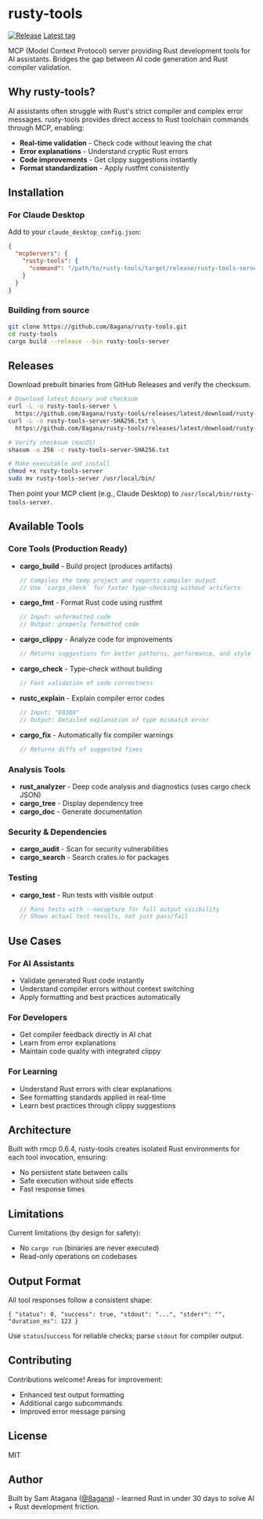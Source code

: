 # rusty-tools

[![Release](https://img.shields.io/github/v/release/8agana/rusty-tools?display_name=tag&sort=semver)](https://github.com/8agana/rusty-tools/releases/latest)
[Latest tag](https://github.com/8agana/rusty-tools/releases/latest)

MCP (Model Context Protocol) server providing Rust development tools for AI assistants. Bridges the gap between AI code generation and Rust compiler validation.

## Why rusty-tools?

AI assistants often struggle with Rust's strict compiler and complex error messages. rusty-tools provides direct access to Rust toolchain commands through MCP, enabling:

- **Real-time validation** - Check code without leaving the chat
- **Error explanations** - Understand cryptic Rust errors
- **Code improvements** - Get clippy suggestions instantly
- **Format standardization** - Apply rustfmt consistently

## Installation

### For Claude Desktop

Add to your `claude_desktop_config.json`:

```json
{
  "mcpServers": {
    "rusty-tools": {
      "command": "/path/to/rusty-tools/target/release/rusty-tools-server"
    }
  }
}
```

### Building from source

```bash
git clone https://github.com/8agana/rusty-tools.git
cd rusty-tools
cargo build --release --bin rusty-tools-server
```

## Releases

Download prebuilt binaries from GitHub Releases and verify the checksum.

```bash
# Download latest binary and checksum
curl -L -o rusty-tools-server \
  https://github.com/8agana/rusty-tools/releases/latest/download/rusty-tools-server
curl -L -o rusty-tools-server-SHA256.txt \
  https://github.com/8agana/rusty-tools/releases/latest/download/rusty-tools-server-SHA256.txt

# Verify checksum (macOS)
shasum -a 256 -c rusty-tools-server-SHA256.txt

# Make executable and install
chmod +x rusty-tools-server
sudo mv rusty-tools-server /usr/local/bin/
```

Then point your MCP client (e.g., Claude Desktop) to `/usr/local/bin/rusty-tools-server`.

## Available Tools

### Core Tools (Production Ready)

- **cargo_build** - Build project (produces artifacts)
  ```rust
  // Compiles the temp project and reports compiler output
  // Use `cargo_check` for faster type-checking without artifacts
  ```

- **cargo_fmt** - Format Rust code using rustfmt
  ```rust
  // Input: unformatted code
  // Output: properly formatted code
  ```

- **cargo_clippy** - Analyze code for improvements
  ```rust
  // Returns suggestions for better patterns, performance, and style
  ```

- **cargo_check** - Type-check without building
  ```rust
  // Fast validation of code correctness
  ```

- **rustc_explain** - Explain compiler error codes
  ```rust
  // Input: "E0308"
  // Output: Detailed explanation of type mismatch error
  ```

- **cargo_fix** - Automatically fix compiler warnings
  ```rust
  // Returns diffs of suggested fixes
  ```

### Analysis Tools

- **rust_analyzer** - Deep code analysis and diagnostics (uses cargo check JSON)
- **cargo_tree** - Display dependency tree
- **cargo_doc** - Generate documentation

### Security & Dependencies

- **cargo_audit** - Scan for security vulnerabilities
- **cargo_search** - Search crates.io for packages

### Testing

- **cargo_test** - Run tests with visible output
  ```rust
  // Runs tests with --nocapture for full output visibility
  // Shows actual test results, not just pass/fail
  ```

## Use Cases

### For AI Assistants
- Validate generated Rust code instantly
- Understand compiler errors without context switching
- Apply formatting and best practices automatically

### For Developers
- Get compiler feedback directly in AI chat
- Learn from error explanations
- Maintain code quality with integrated clippy

### For Learning
- Understand Rust errors with clear explanations
- See formatting standards applied in real-time
- Learn best practices through clippy suggestions

## Architecture

Built with rmcp 0.6.4, rusty-tools creates isolated Rust environments for each tool invocation, ensuring:
- No persistent state between calls
- Safe execution without side effects
- Fast response times

## Limitations

Current limitations (by design for safety):
- No `cargo run` (binaries are never executed)
- Read-only operations on codebases

## Output Format

All tool responses follow a consistent shape:

```jsonc
{ "status": 0, "success": true, "stdout": "...", "stderr": "", "duration_ms": 123 }
```

Use `status`/`success` for reliable checks; parse `stdout` for compiler output.

## Contributing

Contributions welcome! Areas for improvement:
- Enhanced test output formatting
- Additional cargo subcommands
- Improved error message parsing

## License

MIT

## Author

Built by Sam Atagana ([@8agana](https://github.com/8agana)) - learned Rust in under 30 days to solve AI + Rust development friction.
